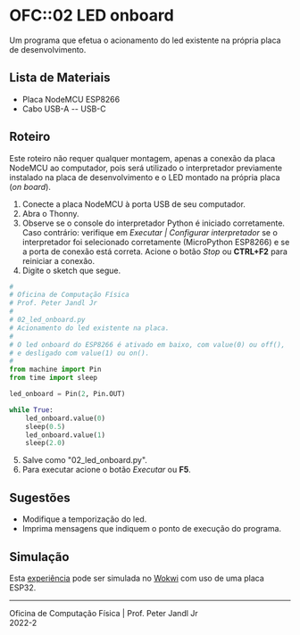 # OFC::02 LED onboard

Um programa que efetua o acionamento do led existente na própria placa de desenvolvimento.

## Lista de Materiais

* Placa NodeMCU ESP8266
* Cabo USB-A -- USB-C

## Roteiro

Este roteiro não requer qualquer montagem, apenas a conexão da placa NodeMCU ao computador, pois será utilizado o interpretador previamente instalado na placa de desenvolvimento e o LED montado na própria placa (*on board*).

1. Conecte a placa NodeMCU à porta USB de seu computador.
2. Abra o Thonny.
3. Observe se o console do interpretador Python é iniciado corretamente. Caso contrário: verifique em *Executar | Configurar interpretador* se o interpretador foi selecionado corretamente (MicroPython ESP8266) e se a porta de conexão está correta. Acione o botão *Stop* ou **CTRL+F2** para reiniciar a conexão.
4. Digite o sketch que segue.

```python
#
# Oficina de Computação Física
# Prof. Peter Jandl Jr
#
# 02_led_onboard.py
# Acionamento do led existente na placa.
#
# O led onboard do ESP8266 é ativado em baixo, com value(0) ou off(),
# e desligado com value(1) ou on().		
#
from machine import Pin
from time import sleep

led_onboard = Pin(2, Pin.OUT)

while True:
	led_onboard.value(0)
	sleep(0.5)
	led_onboard.value(1)
	sleep(2.0)

```

5. Salve como "02_led_onboard.py".
6. Para executar acione o botão *Executar* ou **F5**.

## Sugestões

* Modifique a temporização do led.
* Imprima mensagens que indiquem o ponto de execução do programa.

## Simulação

Esta [experiência](https://wokwi.com/projects/345887313822220884) pode ser simulada no [Wokwi](https://wokwi.com/projects/345887313822220884) com uso de uma placa ESP32.

---

Oficina de Computação Física | Prof. Peter Jandl Jr
<br/>2022-2
